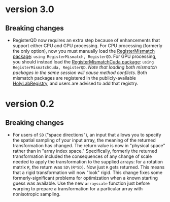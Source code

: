 # version 3.0

## Breaking changes

- RegisterQD now requires an extra step because of enhancements that support either CPU and GPU processing. For CPU processing (formerly the only option), now you must manually load the [RegisterMismatch package](https://github.com/HolyLab/RegisterMismatch.jl): `using RegisterMismatch, RegisterQD`. For GPU processing, you should instead load the [RegisterMismatchCuda package](https://github.com/HolyLab/RegisterMismatchCuda.jl): `using RegisterMismatchCuda, RegisterQD`. *Note that loading both mismatch packages in the same session will cause method conflicts.* Both mismatch packages are registered in the publicly-available [HolyLabRegistry](https://github.com/HolyLab/HolyLabRegistry), and users are advised to add that registry. 

# version 0.2

## Breaking changes

- For users of `SD` ("space directions"), an input that allows you to specify the spatial sampling of your input array, the meaning of the returned transformation has changed. The return value is now in "physical space" rather than in "array index space." Specifically, formerly the returned transformation included the consequences of any change of scale needed to apply the transformation to the supplied arrays: for a rotation matrix `R`, the return was `SD\(R*SD)`.
Now just `R` gets returned. This means that a rigid transformation will now "look" rigid.
This change fixes some formerly-significant problems for
optimization when a known starting guess was available.
Use the new `arrayscale` function just before warping to prepare a transformation for a particular array with nonisotropic sampling.
